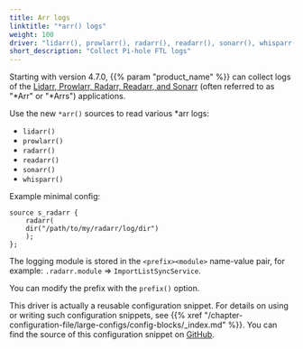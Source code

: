 ```yaml
---
title: Arr logs
linktitle: "*arr() logs"
weight: 100
driver: "lidarr(), prowlarr(), radarr(), readarr(), sonarr(), whisparr()"
short_description: "Collect Pi-hole FTL logs"
---
```

<!-- This file is under the copyright of Axoflow, and licensed under Apache License 2.0, except for using the Axoflow and AxoSyslog trademarks. -->

Starting with version 4.7.0, {{% param "product_name" %}} can collect logs of the [Lidarr, Prowlarr, Radarr, Readarr, and Sonarr](https://github.com/Servarr/Wiki) (often referred to as "*Arr" or "*Arrs") applications.

Use the new `*arr()` sources to read various *arr logs:

- `lidarr()`
- `prowlarr()`
- `radarr()`
- `readarr()`
- `sonarr()`
- `whisparr()`

Example minimal config:

```shell
source s_radarr {
    radarr(
    dir("/path/to/my/radarr/log/dir")
    );
};
```

The logging module is stored in the `<prefix><module>` name-value pair, for example: `.radarr.module` => `ImportListSyncService`.

You can modify the prefix with the `prefix()` option.

This driver is actually a reusable configuration snippet. For details on using or writing such configuration snippets, see {{% xref "/chapter-configuration-file/large-configs/config-blocks/_index.md" %}}. You can find the source of this configuration snippet on [GitHub](https://github.com/syslog-ng/syslog-ng/blob/master/scl/arr/arr.conf).
